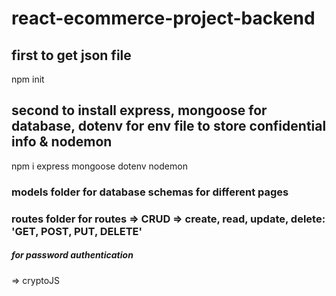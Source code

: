 # react-ecommerce-project-backend
## first to get json file
npm init
## second to install express, mongoose for database, dotenv for env file to store confidential info & nodemon 
npm i express mongoose dotenv nodemon

### models folder for database schemas for different pages
### routes folder for routes => CRUD => create, read, update, delete:    'GET, POST, PUT, DELETE'
##### for password authentication 
=>   cryptoJS
